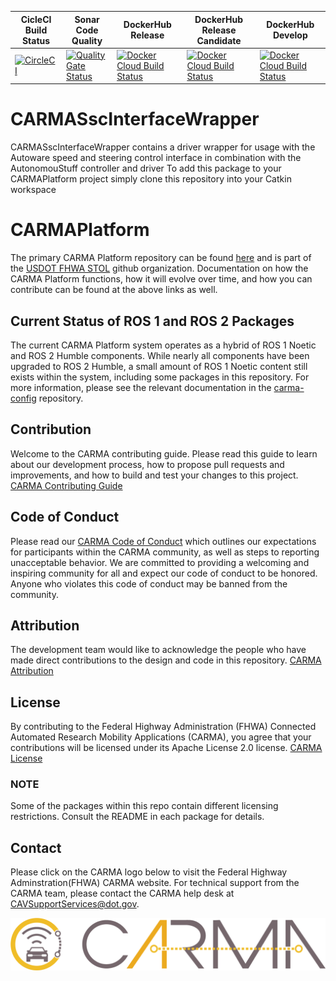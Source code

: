 | CicleCI Build Status | Sonar Code Quality | DockerHub Release | DockerHub Release Candidate | DockerHub Develop |
|------|-----|-----|-----|-----|
[![CircleCI](https://img.shields.io/circleci/build/gh/usdot-fhwa-stol/carma-ssc-interface-wrapper/develop?label=CircleCI)](https://app.circleci.com/pipelines/github/usdot-fhwa-stol/carma-ssc-interface-wrapper?branch=develop) | [![Quality Gate Status](https://sonarcloud.io/api/project_badges/measure?project=usdot-fhwa-stol_CARMASscInterfaceWrapper&metric=alert_status)](https://sonarcloud.io/dashboard?id=usdot-fhwa-stol_CARMASscInterfaceWrapper) | [![Docker Cloud Build Status](https://img.shields.io/docker/cloud/build/usdotfhwastol/carma-ssc-interface-wrapper?label=carma-ssc-interface-wrapper)](https://hub.docker.com/repository/docker/usdotfhwastol/carma-ssc-interface-wrapper) | [![Docker Cloud Build Status](https://img.shields.io/docker/cloud/build/usdotfhwastolcandidate/carma-ssc-interface-wrapper?label=carma-ssc-interface-wrapper)](https://hub.docker.com/repository/docker/usdotfhwastolcandidate/carma-ssc-interface-wrapper) | [![Docker Cloud Build Status](https://img.shields.io/docker/cloud/build/usdotfhwastoldev/carma-ssc-interface-wrapper?label=carma-ssc-interface-wrapper)](https://hub.docker.com/repository/docker/usdotfhwastoldev/carma-ssc-interface-wrapper)

# CARMASscInterfaceWrapper
CARMASscInterfaceWrapper contains a driver wrapper for usage with the Autoware speed and steering control interface in combination with the AutonomouStuff controller and driver
To add this package to your CARMAPlatform project simply clone this repository into your Catkin workspace

# CARMAPlatform
The primary CARMA Platform repository can be found [here](https://github.com/usdot-fhwa-stol/carma-platform) and is part of the [USDOT FHWA STOL](https://github.com/usdot-fhwa-stol/)
github organization. Documentation on how the CARMA Platform functions, how it will evolve over time, and how you can contribute can be found at the above links as well.

## Current Status of ROS 1 and ROS 2 Packages
The current CARMA Platform system operates as a hybrid of ROS 1 Noetic and ROS 2 Humble components. While nearly all components have been upgraded to ROS 2 Humble, a small amount of ROS 1 Noetic content still exists within the system, including some packages in this repository. For more information, please see the relevant documentation in the [carma-config](https://github.com/usdot-fhwa-stol/carma-config?tab=readme-ov-file#current-status-of-hybrid-ros-1ros-2-system) repository.

## Contribution
Welcome to the CARMA contributing guide. Please read this guide to learn about our development process, how to propose pull requests and improvements, and how to build and test your changes to this project. [CARMA Contributing Guide](https://github.com/usdot-fhwa-stol/carma-platform/blob/develop/Contributing.md)

## Code of Conduct
Please read our [CARMA Code of Conduct](https://github.com/usdot-fhwa-stol/carma-platform/blob/develop/Code_of_Conduct.md) which outlines our expectations for participants within the CARMA community, as well as steps to reporting unacceptable behavior. We are committed to providing a welcoming and inspiring community for all and expect our code of conduct to be honored. Anyone who violates this code of conduct may be banned from the community.

## Attribution
The development team would like to acknowledge the people who have made direct contributions to the design and code in this repository. [CARMA Attribution](https://github.com/usdot-fhwa-stol/carma-platform/blob/develop/ATTRIBUTION.txt)

## License
By contributing to the Federal Highway Administration (FHWA) Connected Automated Research Mobility Applications (CARMA), you agree that your contributions will be licensed under its Apache License 2.0 license. [CARMA License](https://github.com/usdot-fhwa-stol/carma-platform/blob/develop/docs/License.md)

### NOTE

Some of the packages within this repo contain different licensing restrictions. Consult the README in each package for details.

## Contact
Please click on the CARMA logo below to visit the Federal Highway Adminstration(FHWA) CARMA website. For technical support from the CARMA team, please contact the CARMA help desk at CAVSupportServices@dot.gov.

[![CARMA Image](https://raw.githubusercontent.com/usdot-fhwa-stol/carma-platform/develop/docs/image/CARMA_icon.png)](https://highways.dot.gov/research/research-programs/operations/CARMA)
